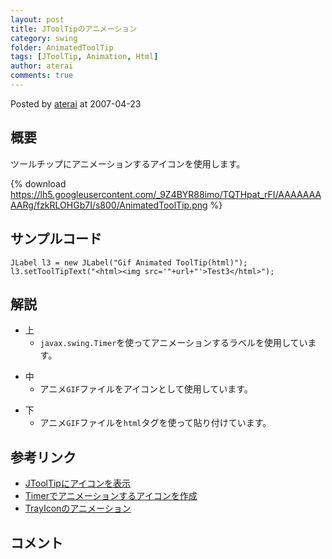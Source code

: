 ```yaml
---
layout: post
title: JToolTipのアニメーション
category: swing
folder: AnimatedToolTip
tags: [JToolTip, Animation, Html]
author: aterai
comments: true
---
```


Posted by [aterai](http://terai.xrea.jp/aterai.html) at 2007-04-23

## 概要
ツールチップにアニメーションするアイコンを使用します。

{% download https://lh5.googleusercontent.com/_9Z4BYR88imo/TQTHpat_rFI/AAAAAAAAARg/fzkRLOHGb7I/s800/AnimatedToolTip.png %}

## サンプルコード
<pre class="prettyprint"><code>JLabel l3 = new JLabel("Gif Animated ToolTip(html)");
l3.setToolTipText("&lt;html&gt;&lt;img src='"+url+"'&gt;Test3&lt;/html&gt;");
</code></pre>

## 解説
- 上
    - `javax.swing.Timer`を使ってアニメーションするラベルを使用しています。

<!-- dummy comment line for breaking list -->

- 中
    - アニメ`GIF`ファイルをアイコンとして使用しています。

<!-- dummy comment line for breaking list -->

- 下
    - アニメ`GIF`ファイルを`html`タグを使って貼り付けています。

<!-- dummy comment line for breaking list -->

## 参考リンク
- [JToolTipにアイコンを表示](http://terai.xrea.jp/Swing/ToolTipIcon.html)
- [Timerでアニメーションするアイコンを作成](http://terai.xrea.jp/Swing/AnimeIcon.html)
- [TrayIconのアニメーション](http://terai.xrea.jp/Swing/AnimatedTrayIcon.html)

<!-- dummy comment line for breaking list -->

## コメント
